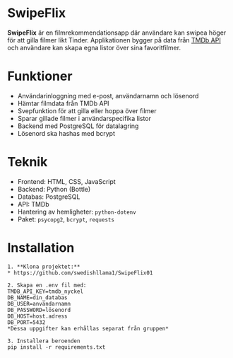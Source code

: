 # SwipeFlix
**SwipeFlix** är en filmrekommendationsapp där användare kan swipea höger för att gilla filmer likt Tinder. Applikationen bygger på data från [TMDb API](https://www.themoviedb.org/documentation/api) och användare kan skapa egna listor över sina favoritfilmer.

# Funktioner
* Användarinloggning med e-post, användarnamn och lösenord
* Hämtar filmdata från TMDb API
* Svepfunktion för att gilla eller hoppa över filmer
* Sparar gillade filmer i användarspecifika listor
* Backend med PostgreSQL för datalagring
* Lösenord ska hashas med bcrypt

# Teknik
* Frontend: HTML, CSS, JavaScript
* Backend: Python (Bottle)
* Databas: PostgreSQL
* API: TMDb
* Hantering av hemligheter: `python-dotenv`
* Paket: `psycopg2`, `bcrypt`, `requests`

# Installation
    1. **Klona projektet:**
    * https://github.com/swedishllama1/SwipeFlix01

    2. Skapa en .env fil med:
    TMDB_API_KEY=tmdb_nyckel
    DB_NAME=din_databas
    DB_USER=användarnamn
    DB_PASSWORD=lösenord
    DB_HOST=host.adress
    DB_PORT=5432
    *Dessa uppgifter kan erhållas separat från gruppen*

    3. Installera beroenden
    pip install -r requirements.txt